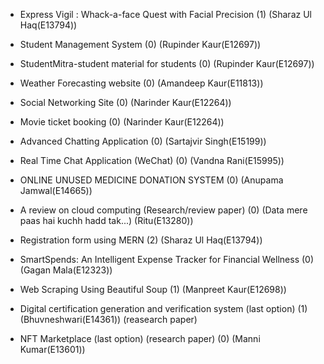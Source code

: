 - Express Vigil : Whack-a-face Quest with Facial Precision (1) (Sharaz Ul Haq(E13794))

- Student Management System (0) (Rupinder Kaur(E12697))

- StudentMitra-student material for students (0) (Rupinder Kaur(E12697))

- Weather Forecasting website (0) (Amandeep Kaur(E11813))

- Social Networking Site (0) (Narinder Kaur(E12264))

- Movie ticket booking (0) (Narinder Kaur(E12264))

- Advanced Chatting Application (0) (Sartajvir Singh(E15199))	

- Real Time Chat Application (WeChat) (0) (Vandna Rani(E15995))

- ONLINE UNUSED MEDICINE DONATION SYSTEM (0) (Anupama Jamwal(E14665))

- A review on cloud computing (Research/review paper) (0) (Data mere paas hai kuchh hadd tak...) (Ritu(E13280))

- Registration form using MERN (2) (Sharaz Ul Haq(E13794))

- SmartSpends: An Intelligent Expense Tracker for Financial Wellness (0) (Gagan Mala(E12323))

- Web Scraping Using Beautiful Soup (1) (Manpreet Kaur(E12698))

- Digital certification generation and verification system (last option) (1) (Bhuvneshwari(E14361)) (reasearch paper)

- NFT Marketplace (last option) (research paper) (0) (Manni Kumar(E13601))
